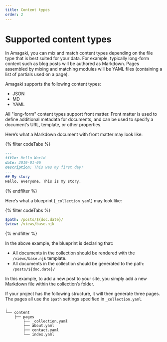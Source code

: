 ```yaml
---
title: Content types
order: 2
---
```

# Supported content types

In Amagaki, you can mix and match content types depending on the file type that
is best suited for your data. For example, typically long-form content such as
blog posts will be authored as Markdown. Pages assembled by mixing and matching
modules will be YAML files (containing a list of partials used on a page).

Amagaki supports the following content types:

*   JSON
*   MD
*   YAML

All "long-form" content types support front matter. Front matter is used to
define additional metadata for documents, and can be used to specify a
document’s URL, template, or other properties.

Here’s what a Markdown document with front matter may look like:

{% filter codeTabs %}
```markdown
---
title: Hello World
date: 2019-01-06
description: This was my first day!
---
## My story
Hello, everyone. This is my story.
```
{% endfilter %}

Here’s what a blueprint (`_collection.yaml`) may look like:

{% filter codeTabs %}
```yaml:title=/content/posts/_collection.yaml
$path: /posts/${doc.date}/
$view: /views/base.njk
```
{% endfilter %}

In the above example, the blueprint is declaring that:

*   All documents in the collection should be rendered with the
    `/views/base.njk` template.
*   All documents in the collection should be generated to the path:
    `/posts/${doc.date}/`

In this example, to add a new post to your site, you simply add a new Markdown
file within the collection’s folder.

If your project has the following structure, it will then generate three pages.
The pages all use the `$path` settings specified in `_collection.yaml`.

```
.
└── content
    ├── pages
        ├── _collection.yaml
        ├── about.yaml
        ├── contact.yaml
        └── index.yaml
```